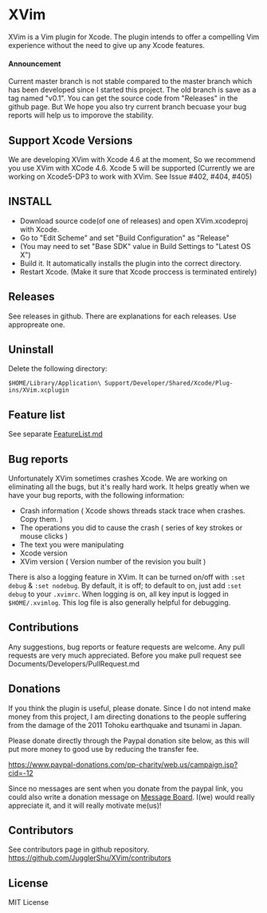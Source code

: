 # XVim
  XVim is a Vim plugin for Xcode. The plugin intends to offer a compelling Vim experience without the need to give up any Xcode features.

#### Announcement
  Current master branch is not stable compared to the master branch which has been developed since I started this project.
  The old branch is save as a tag named "v0.1". You can get the source code from "Releases" in the github page.
  But We hope you also try current branch becuase your bug reports will help us to imporove the stability.

## Support Xcode Versions
  We are developing XVim with Xcode 4.6 at the moment, So we recommend you use XVim with XCode 4.6. 
  Xcode 5 will be supported (Currently we are working on Xcode5-DP3 to work with XVim. See Issue #402, #404, #405)

## INSTALL
 - Download source code(of one of releases) and open XVim.xcodeproj with Xcode.
 - Go to "Edit Scheme" and set "Build Configuration" as "Release"
 - (You may need to set "Base SDK" value in Build Settings to "Latest OS X")
 - Build it. It automatically installs the plugin into the correct directory.
 - Restart Xcode. (Make it sure that Xcode proccess is terminated entirely)

## Releases
 See releases in github. There are explanations for each releases. Use appropreate one.

## Uninstall
  Delete the following directory:

    $HOME/Library/Application\ Support/Developer/Shared/Xcode/Plug-ins/XVim.xcplugin

## Feature list
  See separate [FeatureList.md](https://github.com/JugglerShu/XVim/blob/master/Documents/Users/FeatureList.md)

## Bug reports
  Unfortunately XVim sometimes crashes Xcode. We are working on eliminating all the bugs, but it's really hard work.
  It helps greatly when we have your bug reports, with the following information:

   * Crash information ( Xcode shows threads stack trace when crashes. Copy them. )
   * The operations you did to cause the crash ( series of key strokes or mouse clicks )
   * The text you were manipulating
   * Xcode version 
   * XVim version ( Version number of the revision you built )
 
  There is also a logging feature in XVim. It can be turned on/off with `:set debug` & `:set nodebug`.
  By default, it is off; to default to on, just add `:set debug` to your `.xvimrc`.
  When logging is on, all key input is logged in `$HOME/.xvimlog`.
  This log file is also generally helpful for debugging.

## Contributions
  Any suggestions, bug reports or feature requests are welcome.
  Any pull requests are very much appreciated.
  Before you make pull request see Documents/Developers/PullRequest.md

## Donations
  If you think the plugin is useful, please donate.
  Since I do not intend make money from this project, I am directing donations
  to the people suffering from the damage of the 2011 Tohoku earthquake and tsunami in Japan.

  Please donate directly through the Paypal donation site below, as
  this will put more money to good use by reducing the transfer fee.

  https://www.paypal-donations.com/pp-charity/web.us/campaign.jsp?cid=-12

  Since no messages are sent when you donate from the paypal link, you could also write a donation message on
  [Message Board]( https://github.com/JugglerShu/XVim/wiki/Donation-messages-to-XVim ).
  I(we) would really appreciate it, and it will really motivate me(us)!

## Contributors
  See contributors page in github repository.
  https://github.com/JugglerShu/XVim/contributors

## License
  MIT License


